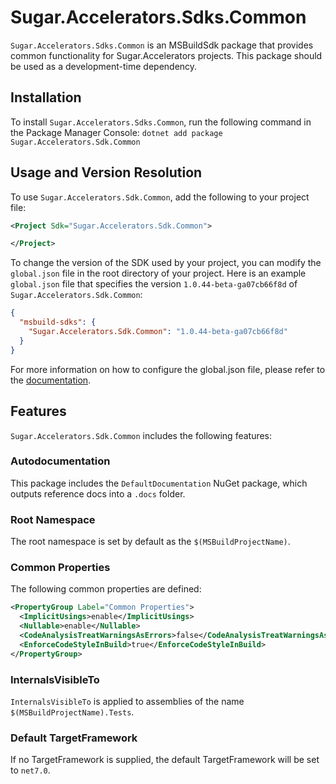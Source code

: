 # Sugar.Accelerators.Sdks.Common

`Sugar.Accelerators.Sdks.Common` is an MSBuildSdk package that provides common functionality for Sugar.Accelerators projects. This package should be used as a development-time dependency.

## Installation

To install `Sugar.Accelerators.Sdks.Common`, run the following command in the Package Manager Console:
```dotnet add package Sugar.Accelerators.Sdk.Common```


## Usage and Version Resolution

To use `Sugar.Accelerators.Sdk.Common`, add the following to your project file:

```xml
<Project Sdk="Sugar.Accelerators.Sdk.Common">

</Project>
```

To change the version of the SDK used by your project, you can modify the `global.json` file in the root directory of your project. Here is an example `global.json` file that specifies the version `1.0.44-beta-ga07cb66f8d` of `Sugar.Accelerators.Sdk.Common`:

```json
{
  "msbuild-sdks": {
    "Sugar.Accelerators.Sdk.Common": "1.0.44-beta-ga07cb66f8d"
  }
}
```
For more information on how to configure the global.json file, please refer to the [documentation](https://learn.microsoft.com/en-us/dotnet/core/tools/global-json).
## Features

`Sugar.Accelerators.Sdk.Common` includes the following features:

### Autodocumentation

This package includes the `DefaultDocumentation` NuGet package, which outputs reference docs into a `.docs` folder.

### Root Namespace

The root namespace is set by default as the `$(MSBuildProjectName)`.

### Common Properties

The following common properties are defined:

```xml
<PropertyGroup Label="Common Properties">
  <ImplicitUsings>enable</ImplicitUsings>
  <Nullable>enable</Nullable>
  <CodeAnalysisTreatWarningsAsErrors>false</CodeAnalysisTreatWarningsAsErrors>
  <EnforceCodeStyleInBuild>true</EnforceCodeStyleInBuild>
</PropertyGroup>
```

### InternalsVisibleTo

`InternalsVisibleTo` is applied to assemblies of the name `$(MSBuildProjectName).Tests`.

### Default TargetFramework

If no TargetFramework is supplied, the default TargetFramework will be set to `net7.0`.

